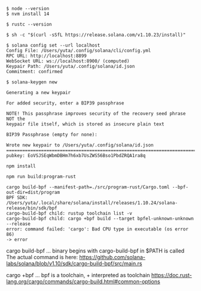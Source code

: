```
$ node --version
$ nvm install 14

$ rustc --version

$ sh -c "$(curl -sSfL https://release.solana.com/v1.10.23/install)"

$ solana config set --url localhost
Config File: /Users/yuta/.config/solana/cli/config.yml
RPC URL: http://localhost:8899
WebSocket URL: ws://localhost:8900/ (computed)
Keypair Path: /Users/yuta/.config/solana/id.json
Commitment: confirmed

$ solana-keygen new

Generating a new keypair

For added security, enter a BIP39 passphrase

NOTE! This passphrase improves security of the recovery seed phrase NOT the
keypair file itself, which is stored as insecure plain text

BIP39 Passphrase (empty for none):

Wrote new keypair to /Users/yuta/.config/solana/id.json
===============================================================================
pubkey: EoVSJSEqWbmDBHm7h6xb7UsZWS56Bso1PbdZRQA1ra8q
```


```
npm install

npm run build:program-rust

cargo build-bpf --manifest-path=./src/program-rust/Cargo.toml --bpf-out-dir=dist/program
BPF SDK: /Users/yuta/.local/share/solana/install/releases/1.10.24/solana-release/bin/sdk/bpf
cargo-build-bpf child: rustup toolchain list -v
cargo-build-bpf child: cargo +bpf build --target bpfel-unknown-unknown --release
error: command failed: 'cargo': Bad CPU type in executable (os error 86)
-> error
```

cargo build-bpf ... binary begins with cargo-build-bpf in $PATH is called
The actual command is here:
https://github.com/solana-labs/solana/blob/v1.10/sdk/cargo-build-bpf/src/main.rs


cargo +bpf ... bpf is a toolchain, + interpreted as toolchain
https://doc.rust-lang.org/cargo/commands/cargo-build.html#common-options


